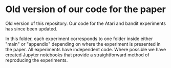 # Old version of our code for the paper

Old version of this repository. Our code for the Atari and bandit experiments has since been updated.

In this folder, each experiment corresponds to one folder inside either "main" or "appendix" depending on where the experiment is presented in the paper. All experiments have independent code. Where possible we have created Jupyter notebooks that provide a straightforward method of reproducing the experiments.
